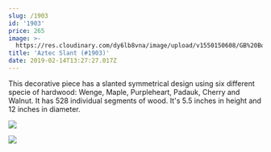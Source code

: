 ```yaml
---
slug: /1903
id: '1903'
price: 265
image: >-
  https://res.cloudinary.com/dy6lb8vna/image/upload/v1550150608/GB%20Bowlworks%20Gallery/1903a.jpg
title: 'Aztec Slant (#1903)'
date: 2019-02-14T13:27:27.017Z
---
```

This decorative piece has a slanted symmetrical design using six different specie of hardwood:  Wenge, Maple, Purpleheart, Padauk, Cherry and Walnut.  It has 528 individual segments of wood.  It's 5.5 inches in height and 12 inches in diameter.

![](https://res.cloudinary.com/dy6lb8vna/image/upload/v1550150609/GB%20Bowlworks%20Gallery/1903b.jpg)

![](https://res.cloudinary.com/dy6lb8vna/image/upload/v1550151117/GB%20Bowlworks%20Gallery/IMG_3470.jpg)
